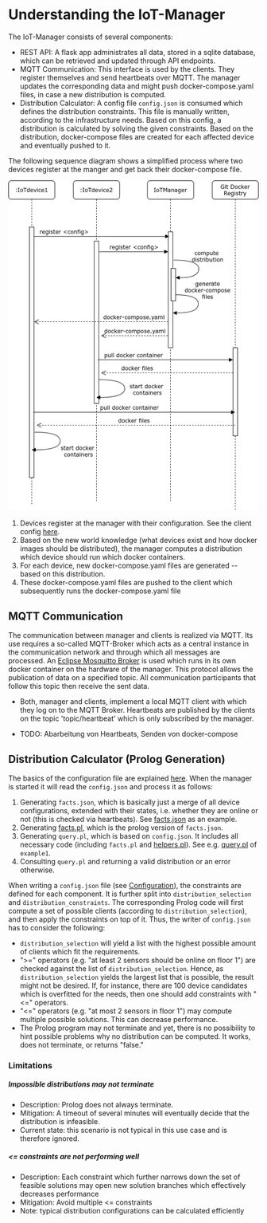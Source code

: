 <!-- (c) https://github.com/MontiCore/monticore -->
# Understanding the IoT-Manager

The IoT-Manager consists of several components:

- REST API: A flask app administrates all data, stored in a sqlite database, which can be retrieved and updated through API endpoints.
- MQTT Communication: This interface is used by the clients. They register themselves and send heartbeats over MQTT. The manager updates the corresponding data and might push docker-compose.yaml files, in case a new distribution is computed.
- Distribution Calculator: A config file `config.json` is consumed which defines the distribution constraints. This file is manually written, according to the infrastructure needs. Based on this config, a distribution is calculated by solving the given constraints. Based on the distribution, docker-compose files are created for each affected device and eventually pushed to it.

The following sequence diagram shows a simplified process where two devices register at the manger and get back their docker-compose file.

![](/docs/img/sequence_basics.png)

1. Devices register at the manager with their configuration. See the client config [here](./configuration.md).
2. Based on the new world knowledge (what devices exist and how docker images should be distributed), the manager computes a distribution which device should run which docker containers.
3. For each device, new docker-compose.yaml files are generated -- based on this distribution.
4. These docker-compose.yaml files are pushed to the client which subsequently runs the docker-compose.yaml file


## MQTT Communication
The communication between manager and clients is realized via MQTT. Its use requires a so-called MQTT-Broker which acts as a central instance in the communication network and through which all messages are processed. An [Eclipse Mosquitto Broker](https://hub.docker.com/_/eclipse-mosquitto) is used which runs in its own docker container on the hardware of the manager.
This protocol allows the publication of data on a specified topic. All communication participants that follow this topic then receive the sent data.

- Both, manager and clients, implement a local MQTT client with which they log on to the MQTT Broker. Heartbeats are published by the clients on the topic 'topic/heartbeat' which is only subscribed by the manager.

- TODO: Abarbeitung von Heartbeats, Senden von docker-compose


## Distribution Calculator (Prolog Generation)

The basics of the configuration file are explained [here](./configuration.md).
When the manager is started it will read the `config.json` and process it as follows:

1. Generating `facts.json`, which is basically just a merge of all device configurations, extended with their states, i.e. whether they are online or not (this is checked via heartbeats). See [facts.json](/docs/examples/distribution_config/world/facts.json) as an example.
2. Generating [facts.pl](/docs/examples/distribution_config/world/facts.pl), which is the prolog version of `facts.json`.
3. Generating `query.pl`, which is based on `config.json`. It includes all necessary code (including `facts.pl` and [helpers.pl](/docs/examples/distribution_config/world/helpers.pl)). See e.g. [query.pl](/docs/examples/distribution_config/example1/query.pl) of `example1`.
4. Consulting `query.pl` and returning a valid distribution or an error otherwise.

When writing a `config.json` file (see [Configuration](./configuration.md)), the constraints are defined for each component.
It is further split into `distribution_selection` and `distribution_constraints`.
The corresponding Prolog code will first compute a set of possible clients (according to `distribution_selection`), and then apply the constraints on top of it.
Thus, the writer of `config.json` has to consider the following:

- `distribution_selection` will yield a list with the highest possible amount of clients which fit the requirements.
- ">=" operators (e.g. "at least 2 sensors should be online on floor 1") are checked against the list of `distribution_selection`.
Hence, as `distribution_selection` yields the largest list that is possible, the result might not be desired. If, for instance, there are 100 device candidates which is overfitted for the needs, then one should add constraints with "<=" operators.
- "<=" operators (e.g. "at most 2 sensors in floor 1") may compute multiple possible solutions. This can decrease performance.
- The Prolog program may not terminate and yet, there is no possibility to hint possible problems why no distribution can be computed. It works, does not terminate, or returns "false."


### Limitations

##### Impossible distributions may not terminate

- Description: Prolog does not always terminate.
- Mitigation: A timeout of several minutes will eventually decide that the distribution is infeasible.
- Current state: this scenario is not typical in this use case and is therefore ignored.

##### <= constraints are not performing well

- Description: Each constraint which further narrows down the set of feasible solutions may open new solution branches which effectively decreases performance
- Mitigation: Avoid multiple <= constraints
- Note: typical distribution configurations can be calculated efficiently
